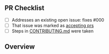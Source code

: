 <!-- 👋 Hi, thanks for sending a PR to floating-and-sinking-promises! 💖.
Please fill out all fields below and make sure each item is true and [x] checked.
Otherwise we may not be able to review your PR. -->

## PR Checklist

- [ ] Addresses an existing open issue: fixes #000
- [ ] That issue was marked as [accepting prs](https://github.com/JoshuaKGoldberg/floating-and-sinking-promises/issues?q=is%3Aopen+is%3Aissue+label%3A%22accepting+prs%22)
- [ ] Steps in [CONTRIBUTING.md](https://github.com/JoshuaKGoldberg/floating-and-sinking-promises/blob/main/.github/CONTRIBUTING.md) were taken

## Overview

<!-- Description of what is changed and how the code change does that. -->
